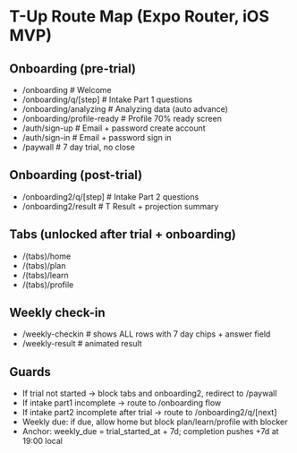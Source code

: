 ﻿# T-Up Route Map (Expo Router, iOS MVP)

## Onboarding (pre-trial)
- /onboarding                       # Welcome
- /onboarding/q/[step]              # Intake Part 1 questions
- /onboarding/analyzing             # Analyzing data (auto advance)
- /onboarding/profile-ready         # Profile 70% ready screen
- /auth/sign-up                     # Email + password create account
- /auth/sign-in                     # Email + password sign in
- /paywall                          # 7 day trial, no close

## Onboarding (post-trial)
- /onboarding2/q/[step]             # Intake Part 2 questions
- /onboarding2/result               # T Result + projection summary

## Tabs (unlocked after trial + onboarding)
- /(tabs)/home
- /(tabs)/plan
- /(tabs)/learn
- /(tabs)/profile

## Weekly check-in
- /weekly-checkin                   # shows ALL rows with 7 day chips + answer field
- /weekly-result                    # animated result

## Guards
- If trial not started -> block tabs and onboarding2, redirect to /paywall
- If intake part1 incomplete -> route to /onboarding flow
- If intake part2 incomplete after trial -> route to /onboarding2/q/[next]
- Weekly due: if due, allow home but block plan/learn/profile with blocker
- Anchor: weekly_due = trial_started_at + 7d; completion pushes +7d at 19:00 local
